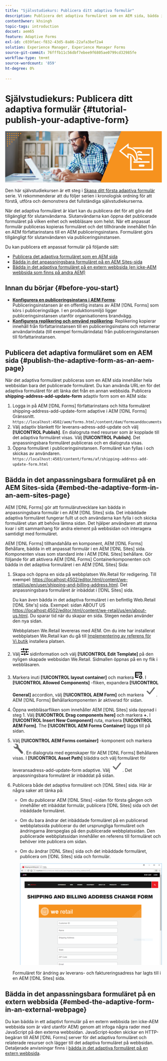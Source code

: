 ```yaml
---
title: "Självstudiekurs: Publicera ditt adaptiva formulär"
description: Publicera det adaptiva formuläret som en AEM sida, bädda in formuläret på en AEM Sites-sida eller bädda in det i en extern webbsida
contentOwner: khsingh
topic-tags: introduction
docset: aem65
feature: Adaptive Forms
exl-id: c039faec-f832-43d5-8a86-22afa3bef2a4
solution: Experience Manager, Experience Manager Forms
source-git-commit: 76fffb11c56dbf7ebee9f6805ae0799cd32985fe
workflow-type: tm+mt
source-wordcount: '859'
ht-degree: 0%

---
```


# Självstudiekurs: Publicera ditt adaptiva formulär {#tutorial-publish-your-adaptive-form}

![Hero-image](do-not-localize/13-publish-your-adaptive-form-small.png)

Den här självstudiekursen är ett steg i [Skapa ditt första adaptiva formulär](https://helpx.adobe.com/experience-manager/6-3/forms/using/create-your-first-adaptive-form.html) serie. Vi rekommenderar att du följer serien i kronologisk ordning för att förstå, utföra och demonstrera det fullständiga självstudiekurserna.

När det adaptiva formuläret är klart kan du publicera det för att göra det tillgängligt för slutanvändarna. Slutanvändarna kan öppna det publicerade formuläret på vilken enhet och webbläsare som helst. När ett anpassat formulär publiceras kopieras formuläret och det tillhörande innehållet från en AEM författarinstans till en AEM publiceringsinstans. Formuläret görs tillgängligt för slutanvändaren via publiceringsinstansen.

Du kan publicera ett anpassat formulär på följande sätt:

* [Publicera det adaptiva formuläret som en AEM sida](../../forms/using/publish-your-adaptive-form.md#publish-the-adaptive-form-as-an-aem-page)
* [Bädda in det anpassningsbara formuläret på en AEM Sites-sida](#embed-the-adaptive-form-in-an-aem-sites-page)
* [Bädda in det adaptiva formuläret på en extern webbsida (en icke-AEM webbsida som finns på andra AEM)](../../forms/using/publish-your-adaptive-form.md)

## Innan du börjar {#before-you-start}

* **[Konfigurera en publiceringsinstans i AEM Forms](https://helpx.adobe.com/experience-manager/6-3/forms/using/installing-configuring-aem-forms-osgi.html)**: Publiceringsinstansen är en offentlig instans av AEM [!DNL Forms] som körs i publiceringsläge. I en produktionsmiljö ligger publiceringsinstansen utanför organisationens brandvägg.
* **[Konfigurera replikering och omvänd replikering](https://helpx.adobe.com/experience-manager/6-3/help/sites-deploying/replication.html)**: Replikering kopierar innehåll från författarinstansen till en publiceringsinstans och returnerar användarindata (till exempel formulärindata) från publiceringsinstansen till författarinstansen.

## Publicera det adaptiva formuläret som en AEM sida {#publish-the-adaptive-form-as-an-aem-page}

När det adaptiva formuläret publiceras som en AEM sida innehåller hela webbsidan bara det publicerade formuläret. Du kan använda URL:en för det adaptiva formuläret för att länka det från en annan webbsida. Publicera **shipping-address-add-update-form** adaptiv form som en AEM sida:

1. Logga in på AEM [!DNL Forms] författarinstans och hitta formuläret shipping-address-add-update-form adaptive i AEM [!DNL Forms] Gränssnitt.
   `https://localhost:4502/aem/forms.html/content/dam/formsanddocuments`
1. Välj adaptiv blankett för leverans-adress-add-update och välj **[!UICONTROL Publish]**. En dialogruta med resurser som är kopplade till det adaptiva formuläret visas. Välj **[!UICONTROL Publish]**. Det anpassningsbara formuläret publiceras och en dialogruta visas.
1. Öppna formuläret i publiceringsinstansen. Formuläret kan fyllas i och skickas av användaren.
   `https://localhost:4503/content/forms/af/shipping-address-add-update-form.html`

## Bädda in det anpassningsbara formuläret på en AEM Sites-sida {#embed-the-adaptive-form-in-an-aem-sites-page}

AEM [!DNL Forms] gör att formulärutvecklare kan bädda in anpassningsbara formulär i en AEM [!DNL Sites] sida. Det inbäddade adaptiva formuläret fungerar fullt ut och användarna kan fylla i och skicka formuläret utan att behöva lämna sidan. Det hjälper användaren att stanna kvar i sitt sammanhang för andra element på webbsidan och interagera samtidigt med formuläret.

AEM [!DNL Forms] tillhandahålla en komponent, AEM [!DNL Forms] Behållare, bädda in ett anpassat formulär i en AEM [!DNL Sites] sida. Komponenten visas som standard inte i AEM [!DNL Sites] behållare. Gör följande för att aktivera AEM [!DNL Forms] Containerkomponenten och bädda in det adaptiva formuläret i en AEM [!DNL Sites] Sida:

1. Skapa och öppna en sida på webbplatsen We.Retail för redigering. Till exempel: [https://localhost:4502/editor.html/content/we-retail/us/en/user/shipping-and-billing-address.html](https://localhost:4502/editor.html/content/we-retail/us/en/user/shipping-and-billing-address.html). Det anpassningsbara formuläret är inbäddat i [!DNL Sites] sida.

   Du kan även bädda in det adaptiva formuläret i en befintlig Web.Retail [!DNL Site's] sida. Exempel: sidan ABOUT US [https://localhost:4502/editor.html/content/we-retail/us/en/about-us.html](https://localhost:4502/editor.html/content/we-retail/us/en/about-us.html). Du sparar tid när du skapar en sida. Stegen nedan använder den nya sidan.

   Webbplatsen We.Retail levereras med AEM. Om du inte har installerat webbplatsen We.Retail kan du gå till [Implementering av referens för Vi.butik](https://helpx.adobe.com/experience-manager/6-3/help/sites-developing/we-retail.html) installera platsen.

1. Välj ![egenskaper](assets/properties.png) sidinformation och välj **[!UICONTROL Edit Template]** på den nyligen skapade webbsidan We.Retail. Sidmallen öppnas på en ny flik i webbläsaren.
1. Markera inuti **[!UICONTROL layout container]** och markera ![feedhantering](assets/feedmanagement.png). I **[!UICONTROL Allowed Components]** -fliken, expandera **[!UICONTROL General]** accordion, välj **[!UICONTROL AEM Form]** och markera ![save_icon](assets/save_icon.svg). AEM [!DNL Forms] Behållarkomponenten är aktiverad för sidan.

1. Öppna webbläsarfliken som innehåller AEM [!DNL Sites] sida öppnad i steg 1. Välj **[!UICONTROL Drag components here]** och markera **+.** I **[!UICONTROL Insert New Component]** ruta, markera **[!UICONTROL AEM Form]**. The **[!UICONTROL AEM Forms Container]** läggs till på sidan.
1. Välj **[!UICONTROL AEM Forms container]** -komponent och markera ![configure-icon](assets/configure-icon.svg). En dialogruta med egenskaper för AEM [!DNL Forms] Behållaren visas. I **[!UICONTROL Asset Path]** bläddra och välj formuläret för leveransadress-add-update-form adaptive. Välj ![save_icon](assets/save_icon.svg). Det anpassningsbara formuläret är inbäddat på sidan.
1. Publicera både det adaptiva formuläret och [!DNL Sites] sida. Här är några saker att tänka på:

   * Om du publicerar AEM [!DNL Sites] -sidan för första gången och innehåller ett inbäddat formulär, publicera [!DNL Sites] sida och det inbäddade formuläret.
   * Om du bara ändrar det inbäddade formuläret på en publicerad webbplatssida publicerar du det ursprungliga formuläret och ändringarna återspeglas på den publicerade webbplatssidan. Den publicerade webbplatssidan innehåller en referens till formuläret och behöver inte publicera om sidan.
   * Om du ändrar [!DNL Sites] sida och det inbäddade formuläret, publicera om [!DNL Sites] sida och formulär.

     ![embed-in-aem-sites](assets/embed-in-aem-sites.png)

   Formuläret för ändring av leverans- och faktureringsadress har lagts till i en AEM [!DNL Sites] sida.

## Bädda in det anpassningsbara formuläret på en extern webbsida {#embed-the-adaptive-form-in-an-external-webpage}

Du kan bädda in ett adaptivt formulär på en extern webbsida (en icke-AEM webbsida som är värd utanför AEM) genom att infoga några rader med JavaScript på den externa webbsidan. JavaScript-koden skickar en HTTP-begäran till AEM [!DNL Forms] server för det adaptiva formuläret och relaterade resurser och lägger till det adaptiva formuläret på webbsidan. Detaljerade anvisningar finns i [bädda in det adaptiva formuläret på en extern webbsida](/help/forms/using/embed-adaptive-form-external-web-page.md).
